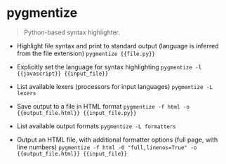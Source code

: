 # pygmentize
> Python-based syntax highlighter.

- Highlight file syntax and print to standard output (language is inferred from the file extension)
`pygmentize {{file.py}}`

- Explicitly set the language for syntax highlighting
`pygmentize -l {{javascript}} {{input_file}}`

- List available lexers (processors for input languages)
`pygmentize -L lexers`

- Save output to a file in HTML format
`pygmentize -f html -o {{output_file.html}} {{input_file.py}}`

- List available output formats
`pygmentize -L formatters`

- Output an HTML file, with additional formatter options (full page, with line numbers)
`pygmentize -f html -O "full,linenos=True" -o {{output_file.html}} {{input_file}}`
